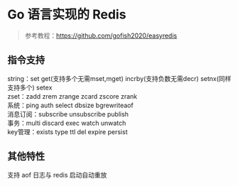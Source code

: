 # Go 语言实现的 Redis
> 参考教程：https://github.com/gofish2020/easyredis
## 指令支持
string：set get(支持多个无需mset,mget) incrby(支持负数无需decr) setnx(同样支持多个) setex<br>
zset：zadd zrem zrange zcard zscore zrank<br>
系统：ping auth select dbsize bgrewriteaof<br>
消息订阅：subscribe unsubscribe publish<br>
事务：multi discard exec watch unwatch<br>
key管理：exists type ttl del expire persist<br>
## 其他特性
支持 aof 日志与 redis 启动自动重放